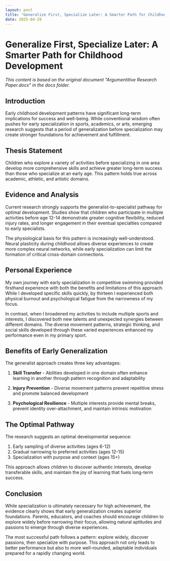 ```yaml
---
layout: post
title: "Generalize First, Specialize Later: A Smarter Path for Childhood Development"
date: 2025-04-29
---
```


# Generalize First, Specialize Later: A Smarter Path for Childhood Development

*This content is based on the original document "Argumentitive Research Paper.docx" in the docs folder.*

## Introduction

Early childhood development patterns have significant long-term implications for success and well-being. While conventional wisdom often pushes for early specialization in sports, academics, or arts, emerging research suggests that a period of generalization before specialization may create stronger foundations for achievement and fulfillment.

## Thesis Statement

Children who explore a variety of activities before specializing in one area develop more comprehensive skills and achieve greater long-term success than those who specialize at an early age. This pattern holds true across academic, athletic, and artistic domains.

## Evidence and Analysis

Current research strongly supports the generalist-to-specialist pathway for optimal development. Studies show that children who participate in multiple activities before age 12-14 demonstrate greater cognitive flexibility, reduced injury rates, and longer engagement in their eventual specialties compared to early specialists.

The physiological basis for this pattern is increasingly well-understood. Neural plasticity during childhood allows diverse experiences to create more complex neural networks, while early specialization can limit the formation of critical cross-domain connections.

## Personal Experience

My own journey with early specialization in competitive swimming provided firsthand experience with both the benefits and limitations of this approach. While I developed specific skills quickly, by thirteen I experienced both physical burnout and psychological fatigue from the narrowness of my focus.

In contrast, when I broadened my activities to include multiple sports and interests, I discovered both new talents and unexpected synergies between different domains. The diverse movement patterns, strategic thinking, and social skills developed through these varied experiences enhanced my performance even in my primary sport.

## Benefits of Early Generalization

The generalist approach creates three key advantages:

1. **Skill Transfer** - Abilities developed in one domain often enhance learning in another through pattern recognition and adaptability
   
2. **Injury Prevention** - Diverse movement patterns prevent repetitive stress and promote balanced development
   
3. **Psychological Resilience** - Multiple interests provide mental breaks, prevent identity over-attachment, and maintain intrinsic motivation

## The Optimal Pathway

The research suggests an optimal developmental sequence:

1. Early sampling of diverse activities (ages 6-12)
2. Gradual narrowing to preferred activities (ages 12-15)
3. Specialization with purpose and context (ages 15+)

This approach allows children to discover authentic interests, develop transferable skills, and maintain the joy of learning that fuels long-term success.

## Conclusion

While specialization is ultimately necessary for high achievement, the evidence clearly shows that early generalization creates superior foundations. Parents, educators, and coaches should encourage children to explore widely before narrowing their focus, allowing natural aptitudes and passions to emerge through diverse experiences.

The most successful path follows a pattern: explore widely, discover passions, then specialize with purpose. This approach not only leads to better performance but also to more well-rounded, adaptable individuals prepared for a rapidly changing world.